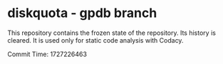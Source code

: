 # diskquota - gpdb branch

This repository contains the frozen state of the repository.
Its history is cleared. It is used only for static code
analysis with Codacy.

Commit Time: 1727226463